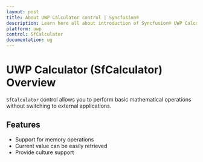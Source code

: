 ```yaml
---
layout: post
title: About UWP Calculator control | Syncfusion®
description: Learn here all about introduction of Syncfusion® UWP Calculator (SfCalculator) control, its elements and more.
platform: uwp
control: SfCalculator
documentation: ug
---
```


# UWP Calculator (SfCalculator) Overview

`SfCalculator` control allows you to perform basic mathematical operations without switching to external applications.

## Features

* Support for memory operations
* Current value can be easily retrieved
* Provide culture support

